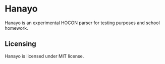 # Hanayo

Hanayo is an experimental HOCON parser for testing purposes and school homework.

## Licensing

Hanayo is licensed under MIT license.
